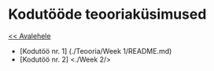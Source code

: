 # Kodutööde teooriaküsimused
[<< Avalehele](../README.md)


* [Kodutöö nr. 1] (./Teooria/Week 1/README.md)
* [Kodutöö nr. 2] <./Week 2/>
